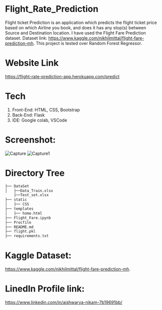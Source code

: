 # Flight_Rate_Prediction
Flight ticket Prediction is an application which predicts the flight ticket price based on which Airline you book, and does it has any stop(s) between Source and Destination location. I have used the Flight Fare Prediction dataset. Dataset link: https://www.kaggle.com/nikhilmittal/flight-fare-prediction-mh. This project is tested over Random Forest Regressor.


# Website Link
https://flight-rate-prediction-app.herokuapp.com/predict

# Tech
1. Front-End: HTML, CSS, Bootstrap
2. Back-End: Flask
3. IDE: Google colab, VSCode


# Screenshot:
![Capture](https://user-images.githubusercontent.com/75825851/127095406-48711144-647e-48ca-b07a-d172b44c46d1.PNG)
![Capture1](https://user-images.githubusercontent.com/75825851/127095414-cee59044-f9df-4e7b-99cf-99d0d8fa66fa.PNG)



# Directory Tree
```bash
├── DataSet
│   ├──Data_Train.xlsx
    ├──Test_set.xlsx
├── static 
│   ├── CSS
├── templates
│   ├── home.html
├── Flight_Fare.ipynb
├── Procfile
├── README.md
├── flight.pkl
├── requirements.txt
```


# Kaggle Dataset:
 https://www.kaggle.com/nikhilmittal/flight-fare-prediction-mh.
 
 
# LinedIn Profile link:
https://www.linkedin.com/in/aishwarya-nikam-7b19691bb/
